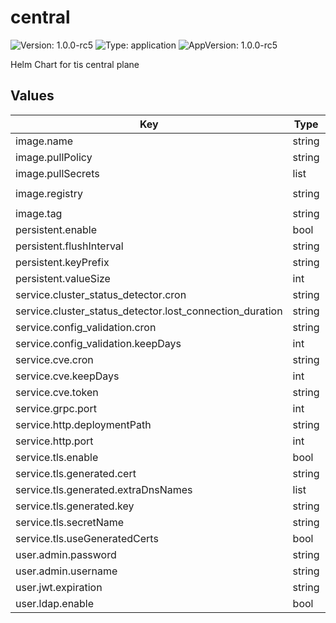 # central

![Version: 1.0.0-rc5](https://img.shields.io/badge/Version-1.0.0--rc5-informational?style=flat-square) ![Type: application](https://img.shields.io/badge/Type-application-informational?style=flat-square) ![AppVersion: 1.0.0-rc5](https://img.shields.io/badge/AppVersion-1.0.0--rc5-informational?style=flat-square)

Helm Chart for tis central plane

## Values

| Key | Type | Default | Description |
|-----|------|---------|-------------|
| image.name | string | `"central"` |  |
| image.pullPolicy | string | `"IfNotPresent"` |  |
| image.pullSecrets | list | `[]` |  |
| image.registry | string | `"addon-containers.istio.tetratelabs.com"` |  |
| image.tag | string | `"1.0.0-rc5"` |  |
| persistent.enable | bool | `true` |  |
| persistent.flushInterval | string | `"10s"` |  |
| persistent.keyPrefix | string | `"central-storage-"` |  |
| persistent.valueSize | int | `1024` |  |
| service.cluster_status_detector.cron | string | `"@every 1m"` |  |
| service.cluster_status_detector.lost_connection_duration | string | `"2m"` |  |
| service.config_validation.cron | string | `"@midnight"` |  |
| service.config_validation.keepDays | int | `30` |  |
| service.cve.cron | string | `"@midnight"` |  |
| service.cve.keepDays | int | `30` |  |
| service.cve.token | string | `""` |  |
| service.grpc.port | int | `9080` |  |
| service.http.deploymentPath | string | `""` |  |
| service.http.port | int | `8080` |  |
| service.tls.enable | bool | `false` |  |
| service.tls.generated.cert | string | `""` |  |
| service.tls.generated.extraDnsNames | list | `[]` |  |
| service.tls.generated.key | string | `""` |  |
| service.tls.secretName | string | `""` |  |
| service.tls.useGeneratedCerts | bool | `true` |  |
| user.admin.password | string | `"admin"` |  |
| user.admin.username | string | `"admin"` |  |
| user.jwt.expiration | string | `"3600s"` |  |
| user.ldap.enable | bool | `false` |  |

